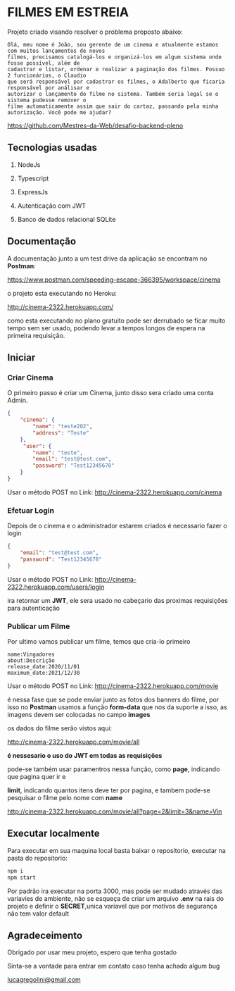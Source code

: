 # FILMES EM ESTREIA

Projeto criado visando resolver o problema proposto abaixo:

```
Olá, meu nome é João, sou gerente de um cinema e atualmente estamos com muitos lançamentos de novos 
filmes, precisamos catalogá-los e organizá-los em algum sistema onde fosse possível, além de 
cadastrar e listar, ordenar e realizar a paginação dos filmes. Possuo 2 funcionários, o Claudio 
que será responsável por cadastrar os filmes, o Adalberto que ficaria responsável por análisar e 
autorizar o lançamento do filme no sistema. Também seria legal se o sistema pudesse remover o 
filme automaticamente assim que sair do cartaz, passando pela minha autorização. Você pode me ajudar?
```

https://github.com/Mestres-da-Web/desafio-backend-pleno

## Tecnologias usadas

1. NodeJs 

2. Typescript
3. ExpressJs
4. Autenticação com JWT
5. Banco de dados relacional SQLite

## Documentação

A documentação junto a um test drive da aplicação se encontram no **Postman**:

https://www.postman.com/speeding-escape-366395/workspace/cinema

o projeto esta executando no Heroku:

http://cinema-2322.herokuapp.com/

como esta executando no plano gratuito pode ser derrubado se ficar muito tempo sem ser usado, podendo levar a tempos longos de espera na primeira requisição.

## Iniciar

### Criar Cinema

O primeiro passo é criar um Cinema, junto disso sera criado uma conta Admin.

```JSON
{
    "cinema": {
        "name": "teste202",
        "address": "Teste"
    },
     "user": {
        "name": "teste",
        "email": "test@test.com",
        "password": "Test12345678"
    }
}
```

Usar o método POST no Link:  http://cinema-2322.herokuapp.com/cinema



### Efetuar Login



Depois de o cinema e o administrador estarem criados é necessario fazer o login

```JSON
{
    "email": "test@test.com",
    "password": "Test12345678"
}
```

Usar o método POST no Link:  http://cinema-2322.herokuapp.com/users/login



ira retornar um **JWT**, ele sera usado no cabeçario das proximas requisições para autenticação



### Publicar um Filme

Por ultimo vamos publicar um filme, temos que cria-lo primeiro

```form-data
name:Vingadores
about:Descrição
release_date:2020/11/01
maximum_date:2021/12/30
```

Usar o método POST no Link:  http://cinema-2322.herokuapp.com/movie

é nessa fase que se pode enviar junto as fotos dos banners do filme, por isso no **Postman** usamos a função **form-data** que nos da suporte a isso, as imagens devem ser colocadas no campo **images**



os dados do filme serão vistos aqui:

http://cinema-2322.herokuapp.com/movie/all

**é nessesario o uso do JWT em todas as requisições**



pode-se também usar paramentros nessa função, como **page**, indicando que pagina quer ir e 

**limit**, indicando quantos itens deve ter por pagina, e tambem pode-se pesquisar o filme pelo nome com **name**

http://cinema-2322.herokuapp.com/movie/all?page=2&limit=3&name=Vin



## Executar localmente
Para executar em sua maquina local basta baixar o repositorio, executar na pasta 
do repositorio:
```cmd
npm i
npm start
```
Por padrão ira executar na porta 3000, mas pode ser mudado através das variavies de ambiente, não se esqueça de criar um arquivo **.env** na rais do projeto e definir o **SECRET**,unica variavel que por motivos de segurança não tem valor default

## Agradeceimento

Obrigado por usar meu projeto, espero que tenha gostado

Sinta-se a vontade para entrar em contato caso tenha achado algum bug

lucagregolini@gmail.com
